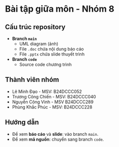 # Bài tập giữa môn - Nhóm 8

## Cấu trúc repository
- **Branch `main`**
  - UML diagram (ảnh)
  - File `.doc` chứa nội dung báo cáo
  - File `.pptx` chứa slide thuyết trình
- **Branch `code`**
  - Source code chương trình

## Thành viên nhóm
- Lê Minh Đạo - MSV: B24DCCC052
- Trương Công Chiến - MSV: B24DCCC040
- Nguyễn Công Vinh - MSV B24DCCC289
- Phùng Khắc Phúc - MSV: B24DCCC228

## Hướng dẫn
- Để xem **báo cáo** và **slide**: vào branch `main`.
- Để xem **mã nguồn**: chuyển sang branch `code`.
